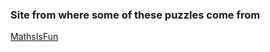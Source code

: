 ### Site from where some of these puzzles come from

[MathsIsFun](https://www.mathsisfun.com/puzzles/starter-puzzles-index.html)